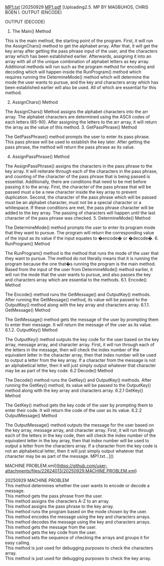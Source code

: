 [MP1.txt](https://github.com/user-attachments/files/22635682/MP1.txt)
[20250929 [MP1.pdf](https://github.com/user-attachments/files/22635622/MP1.pdf)
[Uploading2.5. MP
BY MAGBUHOS, CHRIS BOEN I.
OUTPUT (ENCODE)

OUTPUT (DECODE)

1. The Main() Method

This is the main method, the starting point of the program. First, it will run the AssignChars() method to get the alphabet array. After that, it will get the key array after getting the pass phrase input of the user, and the characters array which has been established earlier. Afterwards, assigning it into an array with all of the unique combination of alphabet letters as key array. Additional methods will run such as the program method for encoding and decoding which will happen inside the RunProgram() method which requires running the DetermineMode() method which will determine the mode the user wants to pursue, and the key and characters array which has been established earlier will also be used. All of which are essential for this method.

2. AssignChars() Method

The AssignChars() Method assigns the alphabet characters into the arr array. The alphabet characters are determined using the ASCII codes of each letters (65-90).  After assigning the letters to the arr array, it will return the array as the value of this method.
3. GetPassPhrase() Method

The GetPassPhrase() method prompts the user to enter its pass phrase. This pass phrase will be used to establish the key later. After getting the pass phrase, the method will return the pass phrase as its value.

4. AssignPassPhrase() Method

The AssignPassPhrase() assigns the characters in the pass phrase to the key array. It will reiterate through each of the characters in the pass phrase, and counting of the character of the pass phrase that is being passed is essential. Additionally, there are conditions that need to be met before passing it to the array.  First, the character of the pass phrase that will be passed must a be a new character inside the key array to prevent duplication. Second, the character of the pass phrase which will be passed must be an alphabet character, must not be a special character or a whitespace. If these conditions are met, the pass phrase character will be added to the key array. The passing of characters will happen until the last character of the pass phrase was checked.
5. DetermineMode() Method

The DetermineMode() method prompts the user to enter its program mode that they want to pursue. The program will return the corresponding value of the input as its value if the input equates to �encode� or �decode�.
6. RunProgram() Method

The RunProgram() method is the method that runs the mode of the user that they want to pursue. The method do not literally means that it is running the program because the one that�s running the program is the main method.  Based from the input of the user from DetermineMode() method earlier, it will run the mode that the user wants to pursue, and also passes the key and characters array which are essential to the methods.
6.1. Encode() Method
       
The Encode() method runs the GetMessage() and OutputKey() methods. After running the GetMessage() method, its value will be passed to the OutputKey() method along with the key array and characters array.
6.1.1. GetMessage() Method

The GetMessage() method gets the message of the user by prompting them to enter their message. It will return the message of the user as its value.
6.1.2. OutputKey() Method
       
The OutputKey() method outputs the key code for the user based on the key array, message array, and character array. First, it will run through each of the letters in the message, then will check the index number of the equivalent letter in the character array, then that index number will be used to output a letter from the key array. If a character from the message is not an alphabetical letter, then it will just simply output whatever that character may be as part of the key code.
6.2 Decode() Method
       
The Decode() method runs the GetKey() and OutputKey() methods. After running the GetKey() method, its value will be passed to the OutputKey() method along with the key array and characters array.
6.2.1 GetKey() Method
       
The GetKey() method gets the key code of the user by prompting them to enter their code. It will return the code of the user as its value.
6.2.2 OutputMessage() Method
       
The OutputMessage() method outputs the message for the user based on the key array, message array, and character array. First, it will run through each of the letters in the key code, then will check the index number of the equivalent letter in the key array, then that index number will be used to output a letter from the characters array. If a character from the key code is not an alphabetical letter, then it will just simply output whatever that character may be as part of the message.
 MP1.txt…]()

MACHINE PROBLEM.xml](https://github.com/user-attachments/files/22624013/20250929.MACHINE.PROBLEM.xml)
<?xml version="1.0"?>
<doc>
    <assembly>
        <name>20250929 MACHINE PROBLEM</name>
    </assembly>
    <members>
        <member name="M:_20250929_MACHINE_PROBLEM.Program.DetermineMode">
            <summary>
            This method determines whether the user wants to encode or decode a message.
            </summary>
            <returns></returns>
        </member>
        <member name="M:_20250929_MACHINE_PROBLEM.Program.GetPassPhrase">
            <summary>
            This method gets the pass phrase from the user.
            </summary>
            <returns></returns>
        </member>
        <member name="M:_20250929_MACHINE_PROBLEM.Program.AssignChars">
            <summary>
            This method assigns the characters A-Z to an array.
            </summary>
            <returns></returns>
        </member>
        <member name="M:_20250929_MACHINE_PROBLEM.Program.AssignPassPhrase(System.String,System.Char[])">
            <summary>
            This method assigns the pass phrase to the key array.
            </summary>
            <param name="passPhrase"></param>
            <param name="characters"></param>
            <returns></returns>
        </member>
        <member name="M:_20250929_MACHINE_PROBLEM.Program.RunProgram(System.String,System.Char[],System.Char[])">
            <summary>
            This method runs the program based on the mode chosen by the user.
            </summary>
            <param name="mode"></param>
            <param name="key"></param>
            <param name="characters"></param>
        </member>
        <member name="M:_20250929_MACHINE_PROBLEM.Program.Encode(System.Char[],System.Char[])">
            <summary>
            This method encodes the message using the key and characters arrays.
            </summary>
            <param name="key"></param>
            <param name="characters"></param>
        </member>
        <member name="M:_20250929_MACHINE_PROBLEM.Program.Decode(System.Char[],System.Char[])">
            <summary>
            This method decodes the message using the key and characters arrays.
            </summary>
            <param name="key"></param>
            <param name="characters"></param>
        </member>
        <member name="M:_20250929_MACHINE_PROBLEM.Program.GetMessage">
            <summary>
            This method gets the message from the user.
            </summary>
            <returns></returns>
        </member>
        <member name="M:_20250929_MACHINE_PROBLEM.Program.GetKey">
            <summary>
            This method gets the key code from the user.
            </summary>
            <returns></returns>
        </member>
        <member name="M:_20250929_MACHINE_PROBLEM.Program.CheckAllArrays(System.Char[],System.Char[])">
            <summary>
            This method sets the sequence of checking the arrays and groups it for easy calling.
            </summary>
            <param name="characters"></param>
            <param name="key"></param>
        </member>
        <member name="M:_20250929_MACHINE_PROBLEM.Program.CheckCharacters(System.Char[])">
            <summary>
            This method is just used for debugging purposes to check the characters array.
            </summary>
            <param name="characters"></param>
        </member>
        <member name="M:_20250929_MACHINE_PROBLEM.Program.CheckKey(System.Char[])">
            <summary>
            This method is just used for debugging purposes to check the key array.
            </summary>
            <param name="key"></param>
        </member>
    </members>
</doc>
